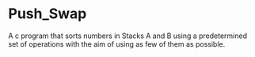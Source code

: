 # Push_Swap
A c program that sorts numbers in Stacks A and B using a predetermined set of operations with the aim of using as few of them as possible.

